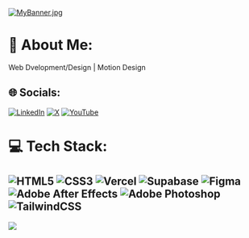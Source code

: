 [![MyBanner.jpg](https://i.postimg.cc/SNY0Fhrf/MyBanner.jpg)](https://postimg.cc/rKTZx77D)
# 💫 About Me:

Web Dvelopment/Design | Motion Design

## 🌐 Socials:

[![LinkedIn](https://img.shields.io/badge/LinkedIn-%230077B5.svg?logo=linkedin&logoColor=white)](https://linkedin.com/in/bounader-med-rafik) [![X](https://img.shields.io/badge/X-black.svg?logo=X&logoColor=white)](https://x.com/@bwnadrrr) [![YouTube](https://img.shields.io/badge/YouTube-%23FF0000.svg?logo=YouTube&logoColor=white)](https://youtube.com/@BounaderMohamedRafik)

# 💻 Tech Stack:

![HTML5](https://img.shields.io/badge/html5-%23E34F26.svg?style=for-the-badge&logo=html5&logoColor=white) ![CSS3](https://img.shields.io/badge/css3-%231572B6.svg?style=for-the-badge&logo=css3&logoColor=white) ![Vercel](https://img.shields.io/badge/vercel-%23000000.svg?style=for-the-badge&logo=vercel&logoColor=white) ![Supabase](https://img.shields.io/badge/Supabase-3ECF8E?style=for-the-badge&logo=supabase&logoColor=white) ![Figma](https://img.shields.io/badge/figma-%23F24E1E.svg?style=for-the-badge&logo=figma&logoColor=white) ![Adobe After Effects](https://img.shields.io/badge/Adobe%20After%20Effects-9999FF.svg?style=for-the-badge&logo=Adobe%20After%20Effects&logoColor=white) ![Adobe Photoshop](https://img.shields.io/badge/adobe%20photoshop-%2331A8FF.svg?style=for-the-badge&logo=adobe%20photoshop&logoColor=white) ![TailwindCSS](https://img.shields.io/badge/tailwindcss-%2338B2AC.svg?style=for-the-badge&logo=tailwind-css&logoColor=white)
---

[![](https://visitcount.itsvg.in/api?id=BounaderMedRafik&icon=0&color=3)](https://visitcount.itsvg.in)

<!-- Proudly created with GPRM ( https://gprm.itsvg.in ) -->
